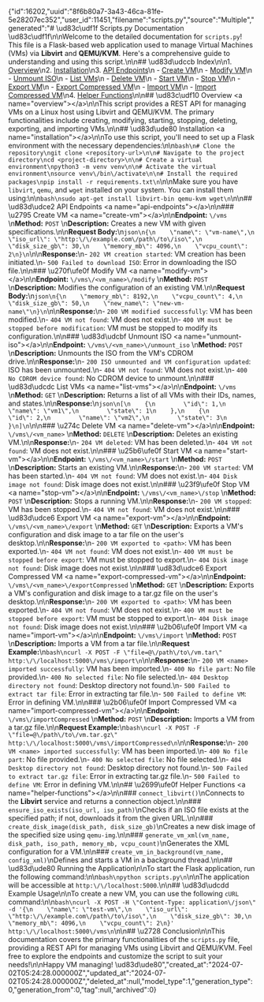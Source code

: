 {"id":16202,"uuid":"8f6b80a7-3a43-46ca-81fe-5e28207ec352","user_id":11451,"filename":"scripts.py","source":"Multiple","generated":"# \ud83c\udf1f Scripts.py Documentation \ud83c\udf1f\n\nWelcome to the detailed documentation for `scripts.py`! This file is a Flask-based web application used to manage Virtual Machines (VMs) via **Libvirt** and **QEMU\/KVM**. Here's a comprehensive guide to understanding and using this script.\n\n## \ud83d\udccb Index\n\n1. [Overview](#overview)\n2. [Installation](#installation)\n3. [API Endpoints](#api-endpoints)\n    - [Create VM](#create-vm)\n    - [Modify VM](#modify-vm)\n    - [Unmount ISO](#unmount-iso)\n    - [List VMs](#list-vms)\n    - [Delete VM](#delete-vm)\n    - [Start VM](#start-vm)\n    - [Stop VM](#stop-vm)\n    - [Export VM](#export-vm)\n    - [Export Compressed VM](#export-compressed-vm)\n    - [Import VM](#import-vm)\n    - [Import Compressed VM](#import-compressed-vm)\n4. [Helper Functions](#helper-functions)\n\n## \ud83c\udf10 Overview <a name=\"overview\"><\/a>\n\nThis script provides a REST API for managing VMs on a Linux host using Libvirt and QEMU\/KVM. The primary functionalities include creating, modifying, starting, stopping, deleting, exporting, and importing VMs.\n\n## \ud83d\ude80 Installation <a name=\"installation\"><\/a>\n\nTo use this script, you'll need to set up a Flask environment with the necessary dependencies:\n\n```bash\n# Clone the repository\ngit clone <repository-url>\n\n# Navigate to the project directory\ncd <project-directory>\n\n# Create a virtual environment\npython3 -m venv venv\n\n# Activate the virtual environment\nsource venv\/bin\/activate\n\n# Install the required packages\npip install -r requirements.txt\n```\n\nMake sure you have `libvirt`, `qemu`, and `wget` installed on your system. You can install them using:\n\n```bash\nsudo apt-get install libvirt-bin qemu-kvm wget\n```\n\n## \ud83d\udce2 API Endpoints <a name=\"api-endpoints\"><\/a>\n\n### \u2795 Create VM <a name=\"create-vm\"><\/a>\n\n**Endpoint:** `\/vms`  \n**Method:** `POST`  \n**Description:** Creates a new VM with given specifications.\n\n**Request Body:**\n```json\n{\n    \"name\": \"vm-name\",\n    \"iso_url\": \"http:\/\/example.com\/path\/to\/iso\",\n    \"disk_size_gb\": 30,\n    \"memory_mb\": 4096,\n    \"vcpu_count\": 2\n}\n```\n\n**Response:**\n- `202 VM creation started`: VM creation has been initiated.\n- `500 Failed to download ISO`: Error in downloading the ISO file.\n\n### \u270f\ufe0f Modify VM <a name=\"modify-vm\"><\/a>\n\n**Endpoint:** `\/vms\/<vm_name>\/modify`  \n**Method:** `POST`  \n**Description:** Modifies the configuration of an existing VM.\n\n**Request Body:**\n```json\n{\n    \"memory_mb\": 8192,\n    \"vcpu_count\": 4,\n    \"disk_size_gb\": 50,\n    \"new_name\": \"new-vm-name\"\n}\n```\n\n**Response:**\n- `200 VM modified successfully`: VM has been modified.\n- `404 VM not found`: VM does not exist.\n- `400 VM must be stopped before modification`: VM must be stopped to modify its configuration.\n\n### \ud83d\udcbf Unmount ISO <a name=\"unmount-iso\"><\/a>\n\n**Endpoint:** `\/vms\/<vm_name>\/unmount_iso`  \n**Method:** `POST`  \n**Description:** Unmounts the ISO from the VM's CDROM drive.\n\n**Response:**\n- `200 ISO unmounted and VM configuration updated`: ISO has been unmounted.\n- `404 VM not found`: VM does not exist.\n- `400 No CDROM device found`: No CDROM device to unmount.\n\n### \ud83d\udcdc List VMs <a name=\"list-vms\"><\/a>\n\n**Endpoint:** `\/vms`  \n**Method:** `GET`  \n**Description:** Returns a list of all VMs with their IDs, names, and states.\n\n**Response:**\n```json\n[\n    {\n        \"id\": 1,\n        \"name\": \"vm1\",\n        \"state\": 1\n    },\n    {\n        \"id\": 2,\n        \"name\": \"vm2\",\n        \"state\": 3\n    }\n]\n```\n\n### \u274c Delete VM <a name=\"delete-vm\"><\/a>\n\n**Endpoint:** `\/vms\/<vm_name>`  \n**Method:** `DELETE`  \n**Description:** Deletes an existing VM.\n\n**Response:**\n- `204 VM deleted`: VM has been deleted.\n- `404 VM not found`: VM does not exist.\n\n### \u25b6\ufe0f Start VM <a name=\"start-vm\"><\/a>\n\n**Endpoint:** `\/vms\/<vm_name>\/start`  \n**Method:** `POST`  \n**Description:** Starts an existing VM.\n\n**Response:**\n- `200 VM started`: VM has been started.\n- `404 VM not found`: VM does not exist.\n- `404 Disk image not found`: Disk image does not exist.\n\n### \u23f9\ufe0f Stop VM <a name=\"stop-vm\"><\/a>\n\n**Endpoint:** `\/vms\/<vm_name>\/stop`  \n**Method:** `POST`  \n**Description:** Stops a running VM.\n\n**Response:**\n- `200 VM stopped`: VM has been stopped.\n- `404 VM not found`: VM does not exist.\n\n### \ud83d\udce6 Export VM <a name=\"export-vm\"><\/a>\n\n**Endpoint:** `\/vms\/<vm_name>\/export`  \n**Method:** `GET`  \n**Description:** Exports a VM's configuration and disk image to a tar file on the user's desktop.\n\n**Response:**\n- `200 VM exported to <path>`: VM has been exported.\n- `404 VM not found`: VM does not exist.\n- `400 VM must be stopped before export`: VM must be stopped to export.\n- `404 Disk image not found`: Disk image does not exist.\n\n### \ud83d\udce6 Export Compressed VM <a name=\"export-compressed-vm\"><\/a>\n\n**Endpoint:** `\/vms\/<vm_name>\/exportCompressed`  \n**Method:** `GET`  \n**Description:** Exports a VM's configuration and disk image to a tar.gz file on the user's desktop.\n\n**Response:**\n- `200 VM exported to <path>`: VM has been exported.\n- `404 VM not found`: VM does not exist.\n- `400 VM must be stopped before export`: VM must be stopped to export.\n- `404 Disk image not found`: Disk image does not exist.\n\n### \u2b06\ufe0f Import VM <a name=\"import-vm\"><\/a>\n\n**Endpoint:** `\/vms\/import`  \n**Method:** `POST`  \n**Description:** Imports a VM from a tar file.\n\n**Request Example:**\n```bash\ncurl -X POST -F \"file=@\/path\/to\/vm.tar\" http:\/\/localhost:5000\/vms\/import\n```\n\n**Response:**\n- `200 VM <name> imported successfully`: VM has been imported.\n- `400 No file part`: No file provided.\n- `400 No selected file`: No file selected.\n- `404 Desktop directory not found`: Desktop directory not found.\n- `500 Failed to extract tar file`: Error in extracting tar file.\n- `500 Failed to define VM`: Error in defining VM.\n\n### \u2b06\ufe0f Import Compressed VM <a name=\"import-compressed-vm\"><\/a>\n\n**Endpoint:** `\/vms\/importCompressed`  \n**Method:** `POST`  \n**Description:** Imports a VM from a tar.gz file.\n\n**Request Example:**\n```bash\ncurl -X POST -F \"file=@\/path\/to\/vm.tar.gz\" http:\/\/localhost:5000\/vms\/importCompressed\n```\n\n**Response:**\n- `200 VM <name> imported successfully`: VM has been imported.\n- `400 No file part`: No file provided.\n- `400 No selected file`: No file selected.\n- `404 Desktop directory not found`: Desktop directory not found.\n- `500 Failed to extract tar.gz file`: Error in extracting tar.gz file.\n- `500 Failed to define VM`: Error in defining VM.\n\n## \u2699\ufe0f Helper Functions <a name=\"helper-functions\"><\/a>\n\n### `connect_libvirt()`\nConnects to the **Libvirt** service and returns a connection object.\n\n### `ensure_iso_exists(iso_url, iso_path)`\nChecks if an ISO file exists at the specified path; if not, downloads it from the given URL.\n\n### `create_disk_image(disk_path, disk_size_gb)`\nCreates a new disk image of the specified size using `qemu-img`.\n\n### `generate_vm_xml(vm_name, disk_path, iso_path, memory_mb, vcpu_count)`\nGenerates the XML configuration for a VM.\n\n### `create_vm_in_background(vm_name, config_xml)`\nDefines and starts a VM in a background thread.\n\n## \ud83d\ude80 Running the Application\n\nTo start the Flask application, run the following command:\n\n```bash\npython scripts.py\n```\n\nThe application will be accessible at `http:\/\/localhost:5000`.\n\n## \ud83d\udcdd Example Usage\n\nTo create a new VM, you can use the following `cURL` command:\n\n```bash\ncurl -X POST -H \"Content-Type: application\/json\" -d '{\n    \"name\": \"test-vm\",\n    \"iso_url\": \"http:\/\/example.com\/path\/to\/iso\",\n    \"disk_size_gb\": 30,\n    \"memory_mb\": 4096,\n    \"vcpu_count\": 2\n}' http:\/\/localhost:5000\/vms\n```\n\n## \u2728 Conclusion\n\nThis documentation covers the primary functionalities of the `scripts.py` file, providing a REST API for managing VMs using Libvirt and QEMU\/KVM. Feel free to explore the endpoints and customize the script to suit your needs!\n\nHappy VM managing! \ud83d\ude80","created_at":"2024-07-02T05:24:28.000000Z","updated_at":"2024-07-02T05:24:28.000000Z","deleted_at":null,"model_type":1,"generation_type":0,"generation_from":0,"tag":null,"archived":0}
